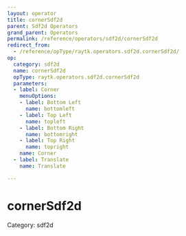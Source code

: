 ```yaml
---
layout: operator
title: cornerSdf2d
parent: Sdf2d Operators
grand_parent: Operators
permalink: /reference/operators/sdf2d/cornerSdf2d
redirect_from:
  - /reference/opType/raytk.operators.sdf2d.cornerSdf2d/
op:
  category: sdf2d
  name: cornerSdf2d
  opType: raytk.operators.sdf2d.cornerSdf2d
  parameters:
  - label: Corner
    menuOptions:
    - label: Bottom Left
      name: bottomleft
    - label: Top Left
      name: topleft
    - label: Bottom Right
      name: bottomright
    - label: Top Right
      name: topright
    name: Corner
  - label: Translate
    name: Translate

---
```


# cornerSdf2d

Category: sdf2d

